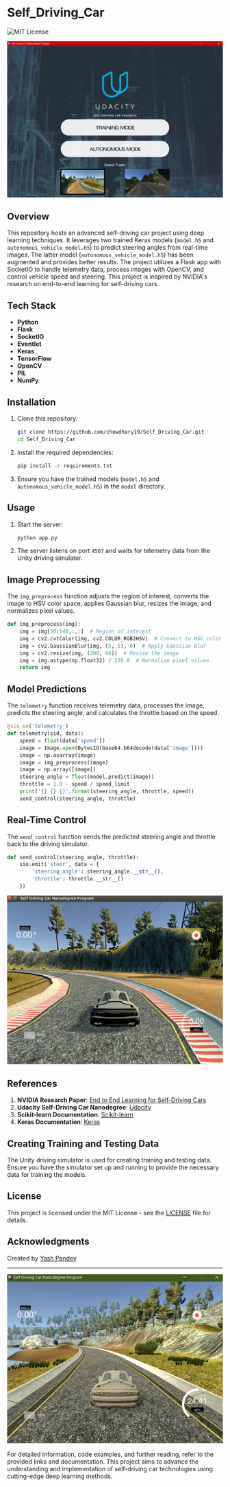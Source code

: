 
# Self_Driving_Car

![MIT License](https://img.shields.io/badge/License-MIT-blue.svg)

![Self Driving Car](public/1.jpeg)

## Overview

This repository hosts an advanced self-driving car project using deep learning techniques. It leverages two trained Keras models (`model.h5` and `autonomous_vehicle_model.h5`) to predict steering angles from real-time images. The latter model (`autonomous_vehicle_model.h5`) has been augmented and provides better results. The project utilizes a Flask app with SocketIO to handle telemetry data, process images with OpenCV, and control vehicle speed and steering. This project is inspired by NVIDIA's research on end-to-end learning for self-driving cars.

## Tech Stack

- **Python**
- **Flask**
- **SocketIO**
- **Eventlet**
- **Keras**
- **TensorFlow**
- **OpenCV**
- **PIL**
- **NumPy**

## Installation

1. Clone this repository:
   ```bash
   git clone https://github.com/chowdhary19/Self_Driving_Car.git
   cd Self_Driving_Car
   ```

2. Install the required dependencies:
   ```bash
   pip install -r requirements.txt
   ```

3. Ensure you have the trained models (`model.h5` and `autonomous_vehicle_model.h5`) in the `model` directory.

## Usage

1. Start the server:
   ```bash
   python app.py
   ```

2. The server listens on port `4567` and waits for telemetry data from the Unity driving simulator.

## Image Preprocessing

The `img_preprocess` function adjusts the region of interest, converts the image to HSV color space, applies Gaussian blur, resizes the image, and normalizes pixel values.

```python
def img_preprocess(img):
    img = img[50:140,:,:]  # Region of interest
    img = cv2.cvtColor(img, cv2.COLOR_RGB2HSV)  # Convert to HSV color space
    img = cv2.GaussianBlur(img, (5, 5), 0)  # Apply Gaussian blur
    img = cv2.resize(img, (200, 66))  # Resize the image
    img = img.astype(np.float32) / 255.0  # Normalize pixel values
    return img
```

## Model Predictions

The `telemetry` function receives telemetry data, processes the image, predicts the steering angle, and calculates the throttle based on the speed.

```python
@sio.on('telemetry')
def telemetry(sid, data):
    speed = float(data['speed'])
    image = Image.open(BytesIO(base64.b64decode(data['image'])))
    image = np.asarray(image)
    image = img_preprocess(image)
    image = np.array([image])
    steering_angle = float(model.predict(image))
    throttle = 1.0 - speed / speed_limit
    print('{} {} {}'.format(steering_angle, throttle, speed))
    send_control(steering_angle, throttle)
```

## Real-Time Control

The `send_control` function sends the predicted steering angle and throttle back to the driving simulator.

```python
def send_control(steering_angle, throttle):
    sio.emit('steer', data = {
        'steering_angle': steering_angle.__str__(),
        'throttle': throttle.__str__()
    })
```

![Self Driving Car](public/2.jpeg)

## References

1. **NVIDIA Research Paper**: [End to End Learning for Self-Driving Cars](https://arxiv.org/pdf/1604.07316.pdf)
2. **Udacity Self-Driving Car Nanodegree**: [Udacity](https://www.udacity.com/course/self-driving-car-engineer-nanodegree--nd013)
3. **Scikit-learn Documentation**: [Scikit-learn](https://scikit-learn.org/stable/)
4. **Keras Documentation**: [Keras](https://keras.io/)

## Creating Training and Testing Data

The Unity driving simulator is used for creating training and testing data. Ensure you have the simulator set up and running to provide the necessary data for training the models.

## License

This project is licensed under the MIT License - see the [LICENSE](LICENSE) file for details.

## Acknowledgments

Created by [Yash Pandey](https://github.com/Yash16p)



---

![Self Driving Car](public/3.jpeg)

For detailed information, code examples, and further reading, refer to the provided links and documentation. This project aims to advance the understanding and implementation of self-driving car technologies using cutting-edge deep learning methods.



